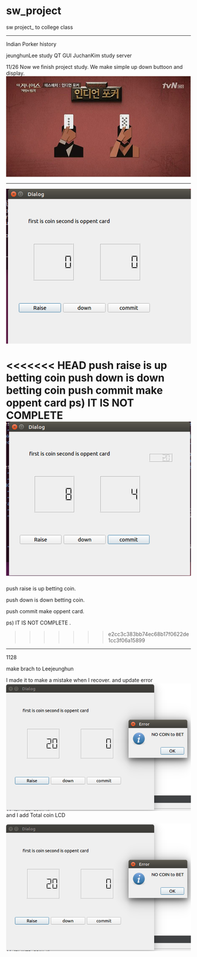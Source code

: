 # sw_project
sw project_ to college class

************************************************************
Indian Porker history

jeunghunLee study QT GUI
JuchanKim   study server 

11/26
Now we finish project study. 
We make simple up down buttoon and display.
![indianPoker](./Desktop/IMG/indianPoker.jpg)

*************************************************************
![screenshot](./Desktop/IMG/1127_GUI.PNG)

<<<<<<< HEAD
push raise is up betting coin
push down is down betting coin
push commit make oppent card
ps) IT IS NOT COMPLETE 
![screenshot_total_coin](./Desktop/IMG/GUI_upload_totalcoin.PNG)
=======
push raise is up betting coin.

push down is down betting coin.

push commit make oppent card.

ps) IT IS NOT COMPLETE .
>>>>>>> e2cc3c383bb74ec68b17f0622de1cc3f06a15899

***********************************************************
1128

make brach to Leejeunghun


I made it to make a mistake when I recover.
and update error 
![screeshot_2](./GUI_image_error_betting.PNG)
and I add Total coin LCD


![screeshot_2](./GUI_image_error_betting.PNG)
